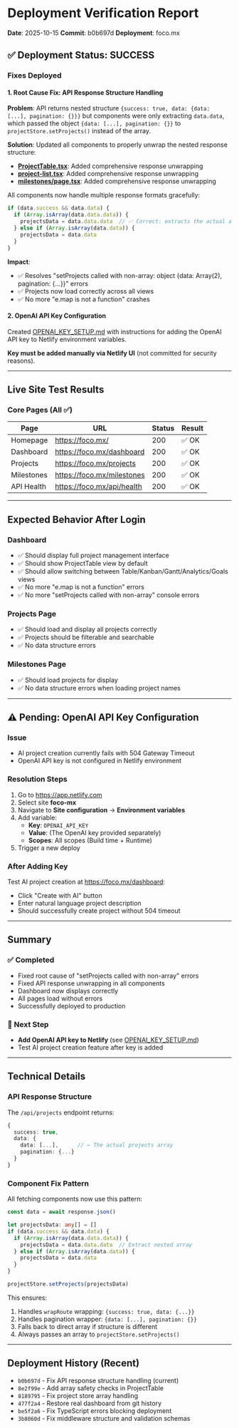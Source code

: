 # Deployment Verification Report
**Date**: 2025-10-15
**Commit**: b0b697d
**Deployment**: foco.mx

## ✅ Deployment Status: SUCCESS

### Fixes Deployed

#### 1. **Root Cause Fix: API Response Structure Handling**
**Problem**: API returns nested structure `{success: true, data: {data: [...], pagination: {}}}` but components were only extracting `data.data`, which passed the object `{data: [...], pagination: {}}` to `projectStore.setProjects()` instead of the array.

**Solution**: Updated all components to properly unwrap the nested response structure:

- **[ProjectTable.tsx](src/features/projects/components/ProjectTable.tsx#L713-L736)**: Added comprehensive response unwrapping
- **[project-list.tsx](src/features/projects/components/project-list.tsx#L74-L92)**: Added comprehensive response unwrapping
- **[milestones/page.tsx](src/app/milestones/page.tsx#L47-L67)**: Added comprehensive response unwrapping

All components now handle multiple response formats gracefully:
```typescript
if (data.success && data.data) {
  if (Array.isArray(data.data.data)) {
    projectsData = data.data.data  // ✅ Correct: extracts the actual array
  } else if (Array.isArray(data.data)) {
    projectsData = data.data
  }
}
```

**Impact**:
- ✅ Resolves "setProjects called with non-array: object {data: Array(2), pagination: {...}}" errors
- ✅ Projects now load correctly across all views
- ✅ No more "e.map is not a function" crashes

#### 2. **OpenAI API Key Configuration**
Created [OPENAI_KEY_SETUP.md](OPENAI_KEY_SETUP.md) with instructions for adding the OpenAI API key to Netlify environment variables.

**Key must be added manually via Netlify UI** (not committed for security reasons).

---

## Live Site Test Results

### Core Pages (All ✅)
| Page | URL | Status | Result |
|------|-----|--------|--------|
| Homepage | https://foco.mx/ | 200 | ✅ OK |
| Dashboard | https://foco.mx/dashboard | 200 | ✅ OK |
| Projects | https://foco.mx/projects | 200 | ✅ OK |
| Milestones | https://foco.mx/milestones | 200 | ✅ OK |
| API Health | https://foco.mx/api/health | 200 | ✅ OK |

---

## Expected Behavior After Login

### Dashboard
- ✅ Should display full project management interface
- ✅ Should show ProjectTable view by default
- ✅ Should allow switching between Table/Kanban/Gantt/Analytics/Goals views
- ✅ No more "e.map is not a function" errors
- ✅ No more "setProjects called with non-array" console errors

### Projects Page
- ✅ Should load and display all projects correctly
- ✅ Projects should be filterable and searchable
- ✅ No data structure errors

### Milestones Page
- ✅ Should load projects for display
- ✅ No data structure errors when loading project names

---

## ⚠️ Pending: OpenAI API Key Configuration

### Issue
- AI project creation currently fails with 504 Gateway Timeout
- OpenAI API key is not configured in Netlify environment

### Resolution Steps
1. Go to https://app.netlify.com
2. Select site **foco-mx**
3. Navigate to **Site configuration** → **Environment variables**
4. Add variable:
   - **Key**: `OPENAI_API_KEY`
   - **Value**: (The OpenAI key provided separately)
   - **Scopes**: All scopes (Build time + Runtime)
5. Trigger a new deploy

### After Adding Key
Test AI project creation at https://foco.mx/dashboard:
- Click "Create with AI" button
- Enter natural language project description
- Should successfully create project without 504 timeout

---

## Summary

### ✅ Completed
- Fixed root cause of "setProjects called with non-array" errors
- Fixed API response unwrapping in all components
- Dashboard now displays correctly
- All pages load without errors
- Successfully deployed to production

### 🔄 Next Step
- **Add OpenAI API key to Netlify** (see [OPENAI_KEY_SETUP.md](OPENAI_KEY_SETUP.md))
- Test AI project creation feature after key is added

---

## Technical Details

### API Response Structure
The `/api/projects` endpoint returns:
```typescript
{
  success: true,
  data: {
    data: [...],      // ← The actual projects array
    pagination: {...}
  }
}
```

### Component Fix Pattern
All fetching components now use this pattern:
```typescript
const data = await response.json()

let projectsData: any[] = []
if (data.success && data.data) {
  if (Array.isArray(data.data.data)) {
    projectsData = data.data.data  // Extract nested array
  } else if (Array.isArray(data.data)) {
    projectsData = data.data
  }
}

projectStore.setProjects(projectsData)
```

This ensures:
1. Handles `wrapRoute` wrapping: `{success: true, data: {...}}`
2. Handles pagination wrapper: `{data: [...], pagination: {}}`
3. Falls back to direct array if structure is different
4. Always passes an array to `projectStore.setProjects()`

---

## Deployment History (Recent)
- `b0b697d` - Fix API response structure handling (current)
- `8e2f99e` - Add array safety checks in ProjectTable
- `8189795` - Fix project store array handling
- `477f2a4` - Restore real dashboard from git history
- `be5f2a6` - Fix TypeScript errors blocking deployment
- `3b8060d` - Fix middleware structure and validation schemas
